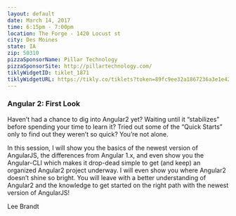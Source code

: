 ```yaml
---
layout: default
date: March 14, 2017
time: 6:15pm - 7:00pm
location: The Forge - 1420 Locust st
city: Des Moines
state: IA
zip: 50310
pizzaSponsorName: Pillar Technology
pizzaSponsorSite: http://pillartechnology.com/
tiklyWidgetID: tiklet_1871
tiklyWidgetURL: https://tikly.co/tiklets?token=89fc9ee32a1867236a3e1e42f354586c70ed887e
---
```


### Angular 2: First Look

Haven’t had a chance to dig into Angular2 yet? Waiting until it “stabilizes” before spending your time to learn it? Tried out some of the “Quick Starts” only to find out they weren’t so quick? You’re not alone.

In this session, I will show you the basics of the newest version of AngularJS, the differences from Angular 1.x, and even show you the Angular-CLI which makes it drop-dead simple to get (and keep) an organized Angular2 project underway. I will even show you where Angular2 doesn’t shine so bright. You will leave with a better understanding of Angular2 and the knowledge to get started on the right path with the newest version of AngularJS!

Lee Brandt
